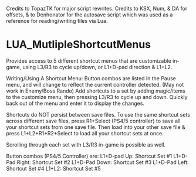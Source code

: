 Credits to TopazTK for major script rewrites. Credits to KSX, Num, & DA for offsets, & to Denhonator for the autosave script which was used as a reference for reading/writing files via Lua.

# LUA_MutlipleShortcutMenus
Provides access to 5 different shortcut menus that are customizable in-game, using L3/R3 to cycle up/down, or L1+D-pad direction &amp; L1+L2.

Writing/Using A Shortcut Menu:
Button combos are listed in the Pause menu, and will change to reflect the current controller detected. (May not work in Enemy/Boss Rando)
Add shortcuts to a set by adding magic/items to the customize menu, then pressing L3/R3 to cycle up and down. Quickly back out of the menu and enter it to display the changes.

Shortcuts do NOT persist between save files. 
To use the same shortcut sets across different save files, press R1+Select (PS4/5 controller) to save all your shortcut sets from one save file.
Then load into your other save file & press L1+L2+R1+R2+Select to load all your shortcut sets at once.

Scrolling through each set with L3/R3 in-game is possible as well.

Button combos (PS4/5 Controller) are:
L1+D-pad Up: Shortcut Set #1
L1+D-Pad Right: Shortcut Set #2
L1+D-Pad Down: Shortcut Set #3
L1+D-Pad Left: Shortcut Set #4
L1+L2: Shortcut Set #5
